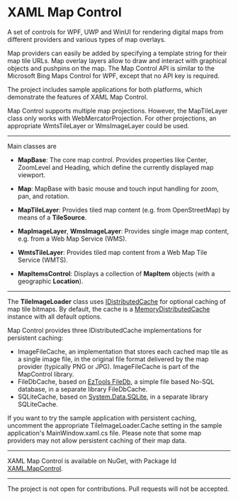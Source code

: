 # XAML Map Control

A set of controls for WPF, UWP and WinUI for rendering digital maps from different providers and various types of map overlays.

Map providers can easily be added by specifying a template string for their map tile URLs. 
Map overlay layers allow to draw and interact with graphical objects and pushpins on the map.
The Map Control API is similar to the Microsoft Bing Maps Control for WPF, except that no API key is required.

The project includes sample applications for both platforms, which demonstrate the features of XAML Map Control.

Map Control supports multiple map projections. However, the MapTileLayer class only works with WebMercatorProjection.
For other projections, an appropriate WmtsTileLayer or WmsImageLayer could be used.

---

Main classes are

- **MapBase**: The core map control. Provides properties like Center, ZoomLevel and Heading,
which define the currently displayed map viewport.

- **Map**: MapBase with basic mouse and touch input handling for zoom, pan, and rotation.

- **MapTileLayer**: Provides tiled map content (e.g. from OpenStreetMap) by means of a **TileSource**.

- **MapImageLayer**, **WmsImageLayer**: Provides single image map content, e.g. from a Web Map Service (WMS).

- **WmtsTileLayer**: Provides tiled map content from a Web Map Tile Service (WMTS).

- **MapItemsControl**: Displays a collection of **MapItem** objects (with a geographic **Location**).

---

The **TileImageLoader** class uses
[IDistributedCache](https://learn.microsoft.com/en-us/dotnet/api/microsoft.extensions.caching.distributed.idistributedcache?view=dotnet-plat-ext-8.0)
for optional caching of map tile bitmaps. By default, the cache is a
[MemoryDistributedCache](https://learn.microsoft.com/en-us/dotnet/api/microsoft.extensions.caching.distributed.memorydistributedcache?view=dotnet-plat-ext-8.0)
instance with all default options.

Map Control provides three IDistributedCache implementations for persistent caching:
* ImageFileCache, an implementation that stores each cached map tile as a single image file,
in the original file format delivered by the map provider (typically PNG or JPG). ImageFileCache is part of the MapControl library.
* FileDbCache, based on [EzTools FileDb](https://github.com/eztools-software/FileDb),
a simple file based No-SQL database, in a separate library FileDbCache.
* SQLiteCache, based on [System.Data.SQLite](https://system.data.sqlite.org/index.html/doc/trunk/www/index.wiki),
in a separate library SQLiteCache.

If you want to try the sample application with persistent caching, uncomment the appropriate TileImageLoader.Cache
setting in the sample application's MainWindow.xaml.cs file. Please note that some map providers may not allow
persistent caching of their map data.

---

XAML Map Control is available on NuGet, with Package Id [XAML.MapControl](https://www.nuget.org/packages/XAML.MapControl/).

---

The project is not open for contributions. Pull requests will not be accepted.

